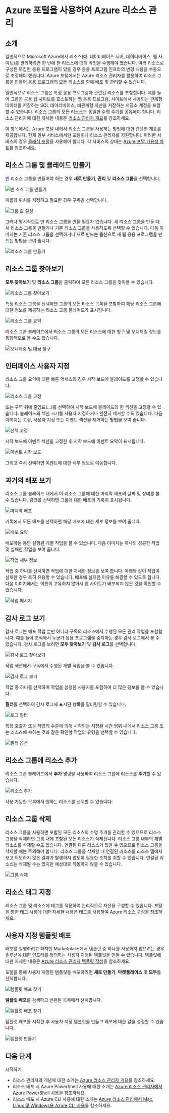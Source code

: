 <properties 
	pageTitle="Azure 포털을 사용하여 Azure 리소스 관리 | Microsoft Azure" 
	description="여러 리소스를 포함된 리소스에 대한 수명 주기 경계 역할을 하는 논리 그룹으로 그룹화합니다." 
	services="azure-resource-manager,azure-portal" 
	documentationCenter="" 
	authors="tfitzmac" 
	manager="wpickett" 
	editor=""/>

<tags 
	ms.service="azure-resource-manager" 
	ms.workload="multiple" 
	ms.tgt_pltfrm="na" 
	ms.devlang="na" 
	ms.topic="get-started-article" 
	ms.date="12/29/2015" 
	ms.author="tomfitz"/>


# Azure 포털을 사용하여 Azure 리소스 관리

## 소개

일반적으로 Microsoft Azure에서 리소스(예: 데이터베이스 서버, 데이터베이스, 웹 사이트)를 관리하려면 한 번에 한 리소스에 대해 작업을 수행해야 했습니다. 여러 리소스로 구성된 복잡한 응용 프로그램이 있을 경우 응용 프로그램 인프라의 변경 내용을 수동으로 조정해야 했습니다. Azure 포털에서는 Azure 리소스 관리자를 활용하여 리소스 그룹을 만들어 응용 프로그램의 모든 리소스를 함께 배포 및 관리할 수 있습니다.

일반적으로 리소스 그룹은 특정 응용 프로그램과 관련된 리소스를 포함합니다. 예를 들어 그룹은 공용 웹 사이트를 호스트하는 웹 응용 프로그램, 사이트에서 사용되는 관계형 데이터를 저장하는 SQL 데이터베이스, 비관계형 자산을 저장하는 저장소 계정을 포함할 수 있습니다. 리소스 그룹의 모든 리소스는 동일한 수명 주기를 공유해야 합니다. 리소스 관리자에 대한 자세한 내용은 [리소스 관리자 개요](../resource-group-overview.md)를 참조하세요.

이 항목에서는 Azure 포털 내에서 리소스 그룹을 사용하는 방법에 대한 간단한 개요를 제공합니다. 현재 일부 서비스에서만 포털이나 리소스 관리자를 지원합니다. 이러한 서비스의 경우 [클래식 포털](https://manage.windowsazure.com)을 사용해야 합니다. 각 서비스의 상태는 [Azure 포털 가용성 차트](https://azure.microsoft.com/features/azure-portal/availability/)를 참조하세요.

## 리소스 그룹 및 블레이드 만들기

빈 리소스 그룹을 만들어야 하는 경우 **새로 만들기**, **관리** 및 **리소스 그룹**을 선택합니다.

![빈 소스 그룹 만들기](./media/resource-group-portal/create-empty-group.png)

이름과 위치를 지정하고 필요한 경우 구독을 선택합니다.

![그룹 값 설정](./media/resource-group-portal/set-group-properties.png)

그러나 명시적으로 빈 리소스 그룹을 만들 필요가 없습니다. 새 리소스 그룹을 만들 때 새 리소스 그룹을 만들거나 기존 리소스 그룹을 사용하도록 선택할 수 있습니다. 다음 이미지는 기존 리소스 그룹을 선택하거나 새로 만드는 옵션으로 새 웹 응용 프로그램을 만드는 방법을 보여 줍니다.

![리소스 그룹 만들기](./media/resource-group-portal/select-existing-group.png)

## 리소스 그룹 찾아보기

**모두 찾아보기** 및 **리소스 그룹**을 클릭하여 모든 리소스 그룹을 찾아볼 수 있습니다.

![리소스 그룹 찾아보기](./media/resource-group-portal/browse-groups.png)

특정 리소스 그룹을 선택하면 그룹의 모든 리소스 목록을 포함하여 해당 리소스 그룹에 대한 정보를 제공하는 리소스 그룹 블레이드가 표시됩니다.

![리소스 그룹 요약](./media/resource-group-portal/group-summary.png)

리소스 그룹 블레이드에서 리소스 그룹의 모든 리소스에 대한 청구 및 모니터링 정보를 통합적으로 볼 수도 있습니다.

![모니터링 및 대금 청구](./media/resource-group-portal/monitoring-billing.png)

## 인터페이스 사용자 지정

리소스 그룹 요약에 대한 빠른 액세스의 경우 시작 보드에 블레이드를 고정할 수 있습니다.

![리소스 그룹 고정](./media/resource-group-portal/pin-group.png)

또는 구역 위에 줄임표(...)를 선택하여 시작 보드에 블레이드의 한 섹션을 고정할 수 있습니다. 블레이드의 섹션 크기를 사용자 지정하거나 완전히 제거할 수도 있습니다. 다음 이미지는 고정, 사용자 지정 또는 이벤트 섹션을 제거하는 방법을 보여 줍니다.

![선택 고정](./media/resource-group-portal/pin-section.png)

시작 보드에 이벤트 섹션을 고정한 후 시작 보드에 이벤트 요약이 표시됩니다.

![이벤트 시작 보드](./media/resource-group-portal/events-startboard.png)

그리고 즉시 선택하면 이벤트에 대한 세부 정보로 이동합니다.

## 과거의 배포 보기

리소스 그룹 블레이드 내에서 이 리소스 그룹에 대한 마지막 배포의 날짜 및 상태를 볼 수 있습니다. 링크를 선택하면 그룹에 대한 배포의 기록이 표시됩니다.

![마지막 배포](./media/resource-group-portal/last-deployment.png)

기록에서 모든 배포를 선택하면 해당 배포에 대한 세부 정보를 보여 줍니다.

![배포 요약](./media/resource-group-portal/deployment-summary.png)

배포하는 동안 실행된 개별 작업을 볼 수 있습니다. 다음 이미지는 하나의 성공한 작업 및 실패한 작업을 보여 줍니다.

![작업 세부 정보](./media/resource-group-portal/operation-details.png)

작업 중 하나를 선택하면 작업에 대한 자세한 정보를 보여 줍니다. 아래와 같이 작업이 실패한 경우 특히 유용할 수 있습니다. 배포에 실패한 이유를 해결할 수 있도록 합니다. 다음 이미지에서는 이름이 고유하지 않아서 웹 사이트가 배포되지 않은 것을 확인할 수 있습니다.

![작업 메시지](./media/resource-group-portal/operation-message.png)

## 감사 로그 보기

감사 로그는 배포 작업 뿐만 아니라 구독의 리소스에서 수행된 모든 관리 작업을 포함합니다. 예를 들어 조직에서 누군가 응용 프로그램을 중지하는 경우 감사 로그에서 볼 수 있습니다. 감사 로그를 보려면 **모두 찾아보기** 및 **감사 로그**를 선택합니다.

![감사 로그 찾아보기](./media/resource-group-portal/browse-audit-logs.png)

작업 섹션에서 구독에서 수행된 개별 작업을 볼 수 있습니다.

![감사 로그 보기](./media/resource-group-portal/view-audit-log.png)

작업 중 하나를 선택하여 작업을 실행한 사용자를 포함하여 더 많은 정보를 볼 수 있습니다.

**필터**를 선택하여 감사 로그에 표시된 항목을 필터링할 수 있습니다.

![로그 필터](./media/resource-group-portal/filter-logs.png)

특정 호출자 또는 작업의 수준에 의해 시작되는 지정된 시간 범위 내에서 리소스 그룹 또는 리소스에 속하는 것과 같은 확인할 작업의 유형을 선택할 수 있습니다.

![필터 옵션](./media/resource-group-portal/filter-options.png)

## 리소스 그룹에 리소스 추가

리소스 그룹 블레이드에서 **추가** 명령을 사용하여 리소스 그룹에 리소스를 추가할 수 있습니다.

![리소스 추가](./media/resource-group-portal/add-resource.png)

사용 가능한 목록에서 원하는 리소스를 선택할 수 있습니다.

## 리소스 그룹 삭제

리소스 그룹을 사용하면 포함된 모든 리소스의 수명 주기를 관리할 수 있으므로 리소스 그룹을 삭제하면 그룹 내에 포함된 모든 리소스가 삭제됩니다. 리소스 그룹 내부의 개별 리소스를 삭제할 수도 있습니다. 연결된 다른 리소스가 있을 수 있으므로 리소스 그룹을 삭제할 때는 주의해야 합니다. 리소스 그룹을 삭제할 때 연결된 리소스를 리소스 맵에서 보고 의도하지 않은 결과가 발생하지 않도록 필요한 조치를 취할 수 있습니다. 연결된 리소스는 삭제될 수는 없지만 예상대로 작동하지 않을 수 있습니다.

![그룹 삭제](./media/resource-group-portal/delete-group.png)

## 리소스 태그 지정

리소스 그룹 및 리소스에 태그를 적용하여 논리적으로 자산을 구성할 수 있습니다. 포털을 통한 태그 사용에 대한 자세한 내용은 [태그를 사용하여 Azure 리소스 구성](../resource-group-using-tags.md)을 참조하세요.

## 사용자 지정 템플릿 배포

배포를 실행하려고 하지만 Marketplace에서 템플릿 중 하나를 사용하지 않으려는 경우 솔루션에 대한 인프라를 정의하는 사용자 지정된 템플릿을 만들 수 있습니다. 템플릿에 대한 자세한 내용은 [Azure 리소스 관리자 템플릿 작성](../resource-group-authoring-templates.md)을 참조하세요.

포털을 통해 사용자 지정된 템플릿을 배포하려면 **새로 만들기**, **마켓플레이스** 및 **모두**를 선택합니다.

![템플릿 배포 찾기](./media/resource-group-portal/launch-template.png)

**템플릿 배포**를 검색하고 반환된 목록에서 선택합니다.

![템플릿 배포 찾기](./media/resource-group-portal/search-template.png)

템플릿 배포를 시작한 후 사용자 지정 템플릿을 만들고 배포에 대한 값을 설정할 수 있습니다.

![템플릿 만들기](./media/resource-group-portal/show-custom-template.png)

## 다음 단계
시작하기

- 리소스 관리자의 개념에 대한 소개는 [Azure 리소스 관리자 개요](../resource-group-overview.md)를 참조하세요.  
- 리소스 배포 시 Azure PowerShell 사용에 대한 소개는 [Azure 리소스 관리자에서 Azure PowerShell 사용](../powershell-azure-resource-manager.md)을 참조하세요.
- 리소스 배포 시 Azure CLI 사용에 대한 소개는 [Azure 리소스 관리에서 Mac, Linux 및 Windows용 Azure CLI 사용](../xplat-cli-azure-resource-manager.md)을 참조하세요. 
  


 

<!---HONumber=AcomDC_0211_2016-->